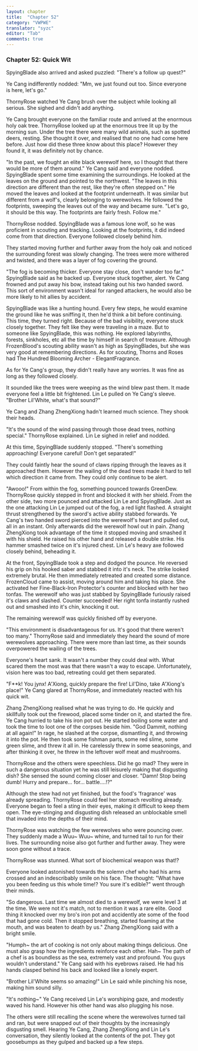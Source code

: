 ```yaml
---
layout: chapter
title:  "Chapter 52"
category: "VWPWE"
translator: "syzc"
editor: "Tab"
comments: true
---
```


### Chapter 52: Quick Wit
 
SpyingBlade also arrived and asked puzzled: "There's a follow up quest?"
 
Ye Cang indifferently nodded: "Mm, we just found out too. Since everyone is here, let's go."
 
ThornyRose watched Ye Cang brush over the subject while looking all serious. She sighed and didn't add anything.
 
Ye Cang brought everyone on the familiar route and arrived at the enormous holy oak tree. ThornyRose looked up at the enormous tree lit up by the morning sun. Under the tree there were many wild animals, such as spotted deers, resting. She thought it over, and realised that no one had come here before. Just how did these three know about this place? However they found it, it was definitely not by chance.
 
"In the past, we fought an elite black werewolf here, so I thought that there would be more of them around." Ye Cang said and everyone nodded. SpyingBlade spent some time examining the surroundings. He looked at the leaves on the ground and pointed to the northwest. "The leaves in this direction are different than the rest, like they're often stepped on." He moved the leaves and looked at the footprint underneath. It was similar but different from a wolf's, clearly belonging to werewolves. He followed the footprints, sweeping the leaves out of the way and became sure. "Let's go, it should be this way. The footprints are fairly fresh. Follow me."

ThornyRose nodded. SpyingBlade was a famous lone wolf, so he was proficient in scouting and tracking. Looking at the footprints, it did indeed come from that direction. Everyone followed closely behind him.
 
They started moving further and further away from the holy oak and noticed the surrounding forest was slowly changing. The trees were more withered and twisted, and there was a layer of fog covering the ground.
 
"The fog is becoming thicker. Everyone stay close, don't wander too far." SpyingBlade said as he backed up. Everyone stuck together, alert. Ye Cang frowned and put away his bow, instead taking out his two handed sword. This sort of environment wasn't ideal for ranged attackers, he would also be more likely to hit allies by accident.
 
SpyingBlade was like a hunting hound. Every few steps, he would examine the ground like he was sniffing it, then he'd think a bit before continuing. This time, they turned right. Because of the bad visibility, everyone stuck closely together. They felt like they were traveling in a maze. But to someone like SpyingBlade, this was nothing. He explored labyrinths, forests, sinkholes, etc all the time by himself in search of treasure. Although FrozenBlood's scouting ability wasn't as high as SpyingBlades, but she was very good at remembering directions. As for scouting, Thorns and Roses had The Hundred Blooming Archer - ElegantFragrance. 
 
As for Ye Cang's group, they didn't really have any worries. It was fine as long as they followed closely.
 
It sounded like the trees were weeping as the wind blew past them. It made everyone feel a little bit frightened. Lin Le pulled on Ye Cang's sleeve. "Brother Lil'White, what's that sound?"
 
Ye Cang and Zhang ZhengXiong hadn't learned much science. They shook their heads.
 
"It's the sound of the wind passing through those dead trees, nothing special." ThornyRose explained. Lin Le sighed in relief and nodded.
 
At this time, SpyingBlade suddenly stopped. "There's something approaching! Everyone careful! Don't get separated!"
 
They could faintly hear the sound of claws ripping through the leaves as it approached them. However the wailing of the dead trees made it hard to tell which direction it came from. They could only continue to be alert.
 
"Awooo!" From within the fog, something pounced towards GreenDew. ThornyRose quickly stepped in front and blocked it with her shield. From the other side, two more pounced and attacked Lin Le and SpyingBlade. Just as the one attacking Lin Le jumped out of the fog, a red light flashed. A straight thrust strengthened by the sword's active ability stabbed forwards. Ye Cang's two handed sword pierced into the werewolf's heart and pulled out, all in an instant. Only afterwards did the werewolf howl out in pain. Zhang ZhengXiong took advantage of the time it stopped moving and smashed it with his shield. He raised his other hand and released a double strike. His hammer smashed twice on it's injured chest. Lin Le's heavy axe followed closely behind, beheading it.
 
At the front, SpyingBlade took a step and dodged the pounce. He reversed his grip on his hooked saber and stabbed it into it's neck. The strike looked extremely brutal. He then immediately retreated and created some distance. FrozenCloud came to assist, moving around him and taking his place. She activated her Fine-Black-Iron Protector's counter and blocked with her two tonfas. The werewolf who was just stabbed by SpyingBlade furiously raised it's claws and slashed. Counter succeeded! Her right tonfa instantly rushed out and smashed into it's chin, knocking it out.
 
The remaining werewolf was quickly finished off by everyone.
 
"This environment is disadvantageous for us. It's good that there weren't too many." ThornyRose said and immediately they heard the sound of more werewolves approaching. There were more than last time, as their sounds overpowered the wailing of the trees.
 
Everyone's heart sank. It wasn't a number they could deal with. What scared them the most was that there wasn't a way to escape. Unfortunately, vision here was too bad, retreating could get them separated.
 
"F\*\*k! You jynx! A'Xiong, quickly prepare the fire! Lil'Dino, take A'Xiong's place!" Ye Cang glared at ThornyRose, and immediately reacted with his quick wit.
 
Zhang ZhengXiong realised what he was trying to do. He quickly and skillfully took out the firewood, placed some tinder on it, and started the fire. Ye Cang hurried to take his iron pot out. He started boiling some water and took the time to loot one of the corpses beside him. "God Dammit, nothing at all again!" In rage, he slashed at the corpse, dismantling it, and throwing it into the pot. He then took some fishman parts, some red slime, some green slime, and threw it all in. He carelessly threw in some seasonings, and after thinking it over, he threw in the leftover wolf meat and mushrooms.
 
ThornyRose and the others were speechless. Did he go mad? They were in such a dangerous situation yet he was still leisurely making that disgusting dish? She sensed the sound coming closer and closer. "Damn! Stop being dumb! Hurry and prepare... for... battle....!?"
 
Although the stew had not yet finished, but the food's 'fragrance' was already spreading. ThornyRose could feel her stomach revolting already. Everyone began to feel a sting in their eyes, making it difficult to keep them open. The eye-stinging and disgusting dish released an unblockable smell that invaded into the depths of their mind. 
 
ThornyRose was watching the few werewolves who were pouncing over. They suddenly made a Wuu~ Wuu~ whine, and turned tail to run for their lives. The surrounding noise also got further and further away. They were soon gone without a trace. 
 
ThornyRose was stunned. What sort of biochemical weapon was that!?
 
Everyone looked astonished towards the solemn chef who had his arms crossed and an indescribably smile on his face. The thought: "What have you been feeding us this whole time!? You sure it's edible?" went through their minds. 
 
"So dangerous. Last time we almost died to a werewolf, we were level 3 at the time. We were not it's match, not to mention it was a rare elite. Good thing it knocked over my bro's iron pot and accidently ate some of the food that had gone cold. Then it stopped breathing, started foaming at the mouth, and was beaten to death by us." Zhang ZhengXiong said with a bright smile.
 
"Humph~ the art of cooking is not only about making things delicious. One must also grasp how the ingredients reinforce each other. Hah~ The path of a chef is as boundless as the sea, extremely vast and profound. You guys wouldn't understand." Ye Cang said with his eyebrows raised. He had his hands clasped behind his back and looked like a lonely expert.
 
"Brother Lil'White seems so amazing!" Lin Le said while pinching his nose, making him sound silly.
 
"It's nothing~" Ye Cang received Lin Le's worshiping gaze, and modestly waved his hand. However his other hand was also plugging his nose.
 
The others were still recalling the scene where the werewolves turned tail and ran, but were snapped out of their thoughts by the increasingly disgusting smell. Hearing Ye Cang, Zhang ZhengXiong and Lin Le's conversation, they silently looked at the contents of the pot. They got goosebumps as they gulped and backed up a few steps.